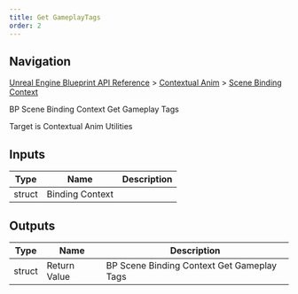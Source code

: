 ```yaml
---
title: Get GameplayTags
order: 2
---
```

## Navigation

[Unreal Engine Blueprint API Reference](https://dev.epicgames.com/documentation/en-us/unreal-engine/BlueprintAPI) > [Contextual Anim](https://dev.epicgames.com/documentation/en-us/unreal-engine/BlueprintAPI/ContextualAnim) > [Scene Binding Context](https://dev.epicgames.com/documentation/en-us/unreal-engine/BlueprintAPI/ContextualAnim/SceneBindingContext)

BP Scene Binding Context Get Gameplay Tags

Target is Contextual Anim Utilities

## Inputs

| Type | Name | Description |
| --- | --- | --- |
| struct | Binding Context |  |

## Outputs

| Type | Name | Description |
| --- | --- | --- |
| struct | Return Value | BP Scene Binding Context Get Gameplay Tags |
